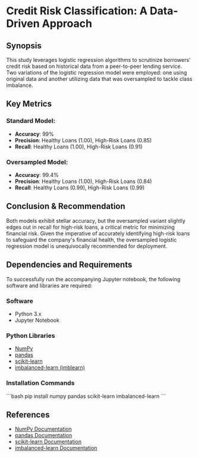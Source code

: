 # Credit Risk Classification: A Data-Driven Approach

## Synopsis

This study leverages logistic regression algorithms to scrutinize borrowers' credit risk based on historical data from a peer-to-peer lending service. Two variations of the logistic regression model were employed: one using original data and another utilizing data that was oversampled to tackle class imbalance.

## Key Metrics

### Standard Model:

- **Accuracy**: 99%
- **Precision**: Healthy Loans (1.00), High-Risk Loans (0.85)
- **Recall**: Healthy Loans (1.00), High-Risk Loans (0.91)

### Oversampled Model:

- **Accuracy**: 99.4%
- **Precision**: Healthy Loans (1.00), High-Risk Loans (0.84)
- **Recall**: Healthy Loans (0.99), High-Risk Loans (0.99)

## Conclusion & Recommendation

Both models exhibit stellar accuracy, but the oversampled variant slightly edges out in recall for high-risk loans, a critical metric for minimizing financial risk. Given the imperative of accurately identifying high-risk loans to safeguard the company's financial health, the oversampled logistic regression model is unequivocally recommended for deployment.

## Dependencies and Requirements

To successfully run the accompanying Jupyter notebook, the following software and libraries are required:

### Software

- Python 3.x
- Jupyter Notebook

### Python Libraries

- [NumPy](https://numpy.org/doc/)
- [pandas](https://pandas.pydata.org/docs/)
- [scikit-learn](https://scikit-learn.org/stable/documentation.html)
- [imbalanced-learn (imblearn)](https://imbalanced-learn.org/stable/)

### Installation Commands

\`\`\`bash
pip install numpy pandas scikit-learn imbalanced-learn
\`\`\`

## References

- [NumPy Documentation](https://numpy.org/doc/)
- [pandas Documentation](https://pandas.pydata.org/docs/)
- [scikit-learn Documentation](https://scikit-learn.org/stable/documentation.html)
- [imbalanced-learn Documentation](https://imbalanced-learn.org/stable/)
